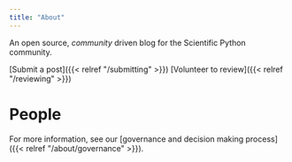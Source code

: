 ```yaml
---
title: "About"
---
```


An open source, _community_ driven blog for the Scientific Python community.

[Submit a post]({{< relref "/submitting" >}})
[Volunteer to review]({{< relref "/reviewing" >}})

# People

For more information, see our
[governance and decision making process]({{< relref "/about/governance" >}}).
